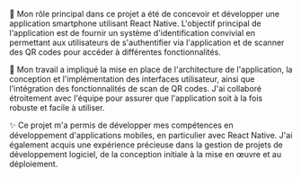 📱 Mon rôle principal dans ce projet a été de concevoir et développer une application smartphone utilisant React Native. 
L'objectif principal de l'application est de fournir un système d'identification convivial en permettant aux utilisateurs de s'authentifier via l'application et de scanner des QR codes pour accéder à différentes fonctionnalités.

💼 Mon travail a impliqué la mise en place de l'architecture de l'application, la conception et l'implémentation des interfaces utilisateur, ainsi que l'intégration des fonctionnalités de scan de QR codes.
J'ai collaboré étroitement avec l'équipe pour assurer que l'application soit à la fois robuste et facile à utiliser.

✨ Ce projet m'a permis de développer mes compétences en développement d'applications mobiles, en particulier avec React Native. 
J'ai également acquis une expérience précieuse dans la gestion de projets de développement logiciel, de la conception initiale à la mise en œuvre et au déploiement.
